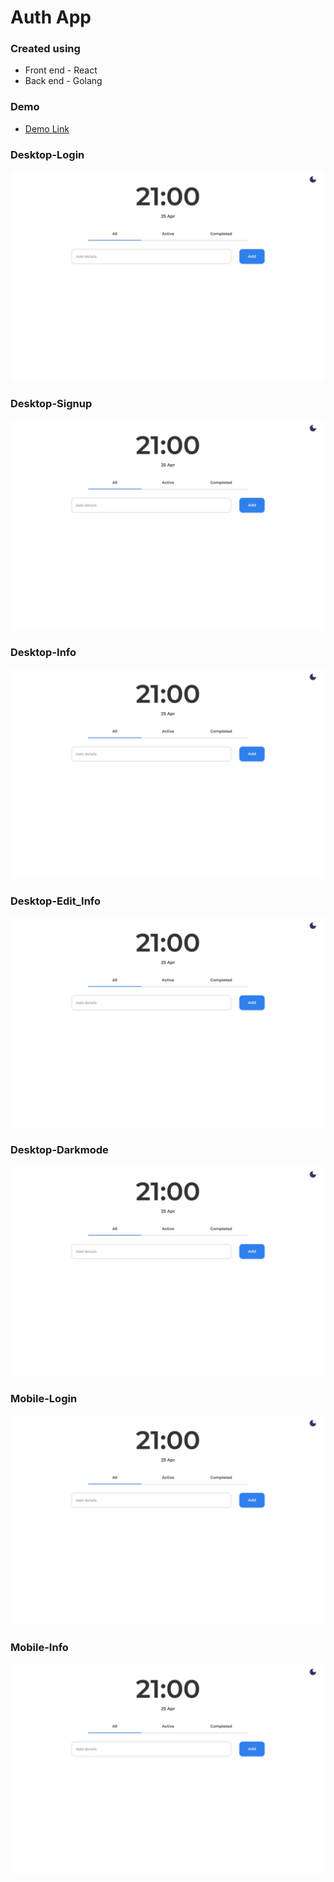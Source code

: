 # Auth App
### Created using
* Front end - React
* Back end - Golang

### Demo
* [Demo Link](https://melodic-bombolone-c4d7f3.netlify.app/)

### Desktop-Login
![Desktop-Login](https://github.com/NganJason/Dev-Challenges_Frontend-Dev/blob/master/todo-app/demo/Desktop%20View.png)

### Desktop-Signup
![Desktop-Signup](https://github.com/NganJason/Dev-Challenges_Frontend-Dev/blob/master/todo-app/demo/Desktop%20View.png)

### Desktop-Info
![Desktop-Info](https://github.com/NganJason/Dev-Challenges_Frontend-Dev/blob/master/todo-app/demo/Desktop%20View.png)

### Desktop-Edit_Info
![Desktop-Edit_Info](https://github.com/NganJason/Dev-Challenges_Frontend-Dev/blob/master/todo-app/demo/Desktop%20View.png)

### Desktop-Darkmode
![Desktop-Darkmode](https://github.com/NganJason/Dev-Challenges_Frontend-Dev/blob/master/todo-app/demo/Desktop%20View.png)

### Mobile-Login
![Mobile-Login](https://github.com/NganJason/Dev-Challenges_Frontend-Dev/blob/master/todo-app/demo/Desktop%20View.png)

### Mobile-Info
![Mobile-Info](https://github.com/NganJason/Dev-Challenges_Frontend-Dev/blob/master/todo-app/demo/Desktop%20View.png)